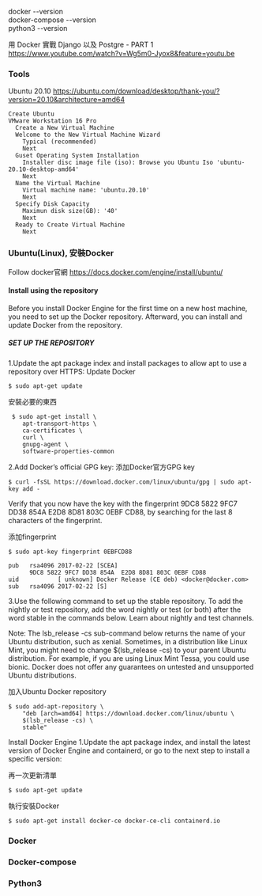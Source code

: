 docker --version\
docker-compose --version\
python3 --version

用 Docker 實戰 Django 以及 Postgre - PART 1\
https://www.youtube.com/watch?v=Wg5m0-Jyox8&feature=youtu.be

### Tools
Ubuntu 20.10 https://ubuntu.com/download/desktop/thank-you/?version=20.10&architecture=amd64

```
Create Ubuntu
VMware Workstation 16 Pro
  Create a New Virtual Machine
  Welcome to the New Virtual Machine Wizard
    Typical (recommended)
    Next
  Guset Operating System Installation
    Installer disc image file (iso): Browse you Ubuntu Iso 'ubuntu-20.10-desktop-amd64'
    Next
  Name the Virtual Machine
    Virtual machine name: 'ubuntu.20.10'
    Next
  Specify Disk Capacity
    Maximun disk size(GB): '40'
    Next
  Ready to Create Virtual Machine
    Next
```

### Ubuntu(Linux), 安裝Docker
Follow docker官網 https://docs.docker.com/engine/install/ubuntu/

#### Install using the repository
Before you install Docker Engine for the first time on a new host machine, you need to set up the Docker repository. Afterward, you can install and update Docker from the repository.
##### SET UP THE REPOSITORY

1.Update the apt package index and install packages to allow apt to use a repository over HTTPS:
Update Docker
```
$ sudo apt-get update
```
安裝必要的東西
```
 $ sudo apt-get install \
    apt-transport-https \
    ca-certificates \
    curl \
    gnupg-agent \
    software-properties-common 
```
    

2.Add Docker’s official GPG key:
添加Docker官方GPG key
```
$ curl -fsSL https://download.docker.com/linux/ubuntu/gpg | sudo apt-key add -
```
Verify that you now have the key with the fingerprint 9DC8 5822 9FC7 DD38 854A  E2D8 8D81 803C 0EBF CD88, by searching for the last 8 characters of the fingerprint.

添加fingerprint
```
$ sudo apt-key fingerprint 0EBFCD88 

pub   rsa4096 2017-02-22 [SCEA]
      9DC8 5822 9FC7 DD38 854A  E2D8 8D81 803C 0EBF CD88
uid           [ unknown] Docker Release (CE deb) <docker@docker.com>
sub   rsa4096 2017-02-22 [S]
```

3.Use the following command to set up the stable repository. To add the nightly or test repository, add the word nightly or test (or both) after the word stable in the commands below. Learn about nightly and test channels.

Note: The lsb_release -cs sub-command below returns the name of your Ubuntu distribution, such as xenial. Sometimes, in a distribution like Linux Mint, you might need to change $(lsb_release -cs) to your parent Ubuntu distribution. For example, if you are using Linux Mint Tessa, you could use bionic. Docker does not offer any guarantees on untested and unsupported Ubuntu distributions.

加入Ubuntu Docker repository
```
$ sudo add-apt-repository \
    "deb [arch=amd64] https://download.docker.com/linux/ubuntu \
    $(lsb_release -cs) \
    stable"
```
Install Docker Engine
1.Update the apt package index, and install the latest version of Docker Engine and containerd, or go to the next step to install a specific version:

再一次更新清單
```
$ sudo apt-get update
```
執行安裝Docker
```
$ sudo apt-get install docker-ce docker-ce-cli containerd.io
```

### Docker
### Docker-compose
### Python3
